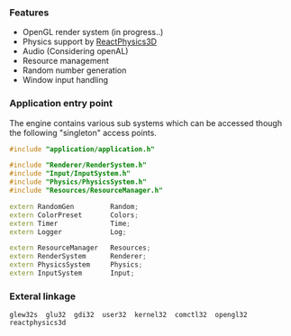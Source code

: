 ### Features
- OpenGL render system  (in progress..)
- Physics support by <a href="https://github.com/DanielChappuis/reactphysics3d">ReactPhysics3D</a>⁭
- ⁯⁮⁭Audio (Considering openAL)
- Resource management
- Random number generation
- Window input handling

### Application entry point
The engine contains various sub systems which can be accessed though the following "singleton" access points.

```c++
#include "application/application.h"

#include "Renderer/RenderSystem.h"
#include "Input/InputSystem.h"
#include "Physics/PhysicsSystem.h"
#include "Resources/ResourceManager.h"

extern RandomGen         Random;
extern ColorPreset       Colors;
extern Timer             Time;
extern Logger            Log;

extern ResourceManager   Resources;
extern RenderSystem      Renderer;
extern PhysicsSystem     Physics;
extern InputSystem       Input;
```




### Exteral linkage
```
glew32s  glu32  gdi32  user32  kernel32  comctl32  opengl32  reactphysics3d
```

